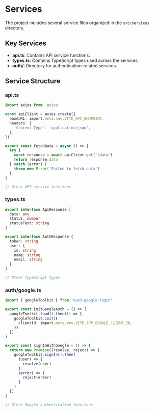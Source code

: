 # Services

The project includes several service files organized in the `src/services` directory.

## Key Services

- **api.ts**: Contains API service functions.
- **types.ts**: Contains TypeScript types used across the services.
- **auth/**: Directory for authentication-related services.

## Service Structure

### api.ts

```typescript
import axios from 'axios'

const apiClient = axios.create({
  baseURL: import.meta.env.VITE_API_ENDPOINT,
  headers: {
    'Content-Type': 'application/json',
  },
})

export const fetchData = async () => {
  try {
    const response = await apiClient.get('/data')
    return response.data
  } catch (error) {
    throw new Error('Failed to fetch data')
  }
}

// Other API service functions
```

### types.ts

```typescript
export interface ApiResponse {
  data: any
  status: number
  statusText: string
}

export interface AuthResponse {
  token: string
  user: {
    id: string
    name: string
    email: string
  }
}

// Other TypeScript types
```

### auth/google.ts

```typescript
import { googleToolkit } from 'vue3-google-login'

export const initGoogleAuth = () => {
  googleToolkit.load().then(() => {
    googleToolkit.init({
      clientId: import.meta.env.VITE_APP_GOOGLE_CLIENT_ID,
    })
  })
}

export const signInWithGoogle = () => {
  return new Promise((resolve, reject) => {
    googleToolkit.signIn().then(
      (user) => {
        resolve(user)
      },
      (error) => {
        reject(error)
      }
    )
  })
}

// Other Google authentication functions
